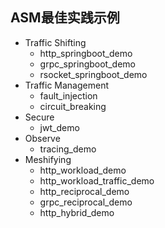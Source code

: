 ## ASM最佳实践示例

- Traffic Shifting
  - http_springboot_demo
  - grpc_springboot_demo
  - rsocket_springboot_demo
- Traffic Management
  - fault_injection
  - circuit_breaking
- Secure
  - jwt_demo
- Observe
  - tracing_demo
- Meshifying  
  - http_workload_demo
  - http_workload_traffic_demo
  - http_reciprocal_demo
  - grpc_reciprocal_demo
  - http_hybrid_demo